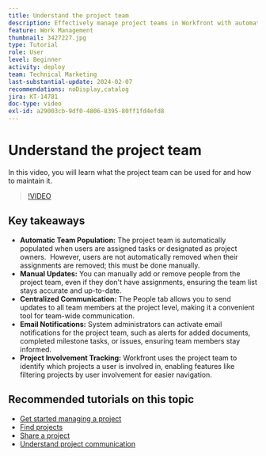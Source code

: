 ```yaml
---
title: Understand the project team
description: Effectively manage project teams in Workfront with automatic team population, manual updates, centralized communication, email notifications, and tracking project involvement for streamlined collaboration.
feature: Work Management
thumbnail: 3427227.jpg
type: Tutorial
role: User
level: Beginner
activity: deploy
team: Technical Marketing
last-substantial-update: 2024-02-07
recommendations: noDisplay,catalog
jira: KT-14781
doc-type: video
exl-id: a29003cb-9df0-4806-8395-80ff1fd4efd8
---
```

# Understand the project team

In this video, you will learn what the project team can be used for and how to maintain it.

>[!VIDEO](https://video.tv.adobe.com/v/3427227/?quality=12&learn=on&enablevpops)

## Key takeaways

* **Automatic Team Population:** The project team is automatically populated when users are assigned tasks or designated as project owners. ​ However, users are not automatically removed when their assignments are removed; this must be done manually. ​
* **Manual Updates:** You can manually add or remove people from the project team, even if they don't have assignments, ensuring the team list stays accurate and up-to-date. ​
* **Centralized Communication:** The People tab allows you to send updates to all team members at the project level, making it a convenient tool for team-wide communication. ​
* **Email Notifications:** System administrators can activate email notifications for the project team, such as alerts for added documents, completed milestone tasks, or issues, ensuring team members stay informed. ​
* **Project Involvement Tracking:** Workfront uses the project team to identify which projects a user is involved in, enabling features like filtering projects by user involvement for easier navigation. ​

## Recommended tutorials on this topic

* [Get started managing a project](/help/manage-work/projects/getting-started-manage-a-project.md)
* [Find projects](/help/manage-work/projects/find-projects.md)
* [Share a project](/help/manage-work/projects/share-a-project.md)
* [Understand project communication](/help/manage-work/projects/understand-project-communication.md)
